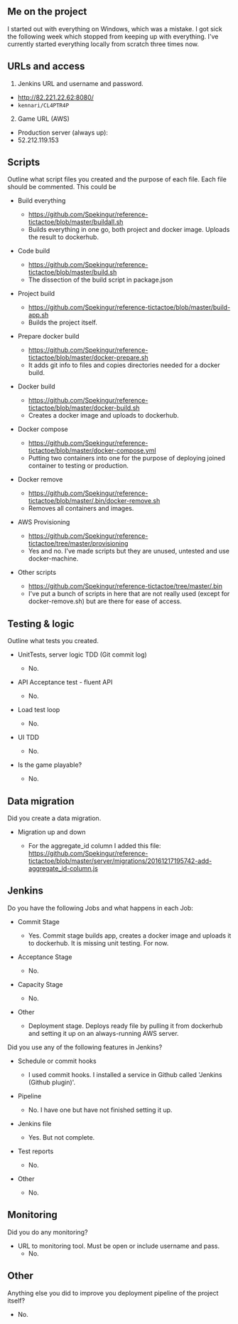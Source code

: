 ## Me on the project
I started out with everything on Windows, which was a mistake. I got sick the following week which stopped from keeping up with everything.
I've currently started everything locally from scratch three times now.

## URLs and access
1. Jenkins URL and username and password.
  * http://82.221.22.62:8080/
  * `kennari/CL4PTR4P`

2. Game URL (AWS)
  * Production server (always up):
  * 52.212.119.153

## Scripts

Outline what script files you created and the purpose of each file. Each file should be commented. This could be

- Build everything
  * https://github.com/Spekingur/reference-tictactoe/blob/master/buildall.sh
  * Builds everything in one go, both project and docker image. Uploads the result to dockerhub.

- Code build
  * https://github.com/Spekingur/reference-tictactoe/blob/master/build.sh
  * The dissection of the build script in package.json

- Project build
  * https://github.com/Spekingur/reference-tictactoe/blob/master/build-app.sh
  * Builds the project itself.

- Prepare docker build
  * https://github.com/Spekingur/reference-tictactoe/blob/master/docker-prepare.sh
  * It adds git info to files and copies directories needed for a docker build.

- Docker build
  * https://github.com/Spekingur/reference-tictactoe/blob/master/docker-build.sh
  * Creates a docker image and uploads to dockerhub.

- Docker compose
  * https://github.com/Spekingur/reference-tictactoe/blob/master/docker-compose.yml
  * Putting two containers into one for the purpose of deploying joined container to testing or production.

- Docker remove
  * https://github.com/Spekingur/reference-tictactoe/blob/master/.bin/docker-remove.sh
  * Removes all containers and images.

- AWS Provisioning
  * https://github.com/Spekingur/reference-tictactoe/tree/master/provisioning
  * Yes and no. I've made scripts but they are unused, untested and use docker-machine.

- Other scripts
  * https://github.com/Spekingur/reference-tictactoe/tree/master/.bin
  * I've put a bunch of scripts in here that are not really used (except for docker-remove.sh) but are there for ease of access.


## Testing & logic

Outline what tests you created.

- UnitTests, server logic TDD (Git commit log)

  * No.

- API Acceptance test - fluent API

  * No.

- Load test loop

  * No.

- UI TDD

  * No.

- Is the game playable?

  * No.



## Data migration

Did you create a data migration.

- Migration up and down

  * For the aggregate_id column I added this file: https://github.com/Spekingur/reference-tictactoe/blob/master/server/migrations/20161217195742-add-aggregate_id-column.js


## Jenkins

Do you have the following Jobs and what happens in each Job:

- Commit Stage

  * Yes. Commit stage builds app, creates a docker image and uploads it to dockerhub. It is missing unit testing. For now.

- Acceptance Stage

  * No.

- Capacity Stage

  * No.

- Other

  * Deployment stage. Deploys ready file by pulling it from dockerhub and setting it up on an always-running AWS server.


Did you use any of the following features in Jenkins?

- Schedule or commit hooks

  * I used commit hooks. I installed a service in Github called 'Jenkins (Github plugin)'.

- Pipeline
  * No. I have one but have not finished setting it up.

- Jenkins file
  * Yes. But not complete.

- Test reports
  * No.

- Other
  * No.


## Monitoring

Did you do any monitoring?

- URL to monitoring tool. Must be open or include username and pass.
  * No.


## Other

Anything else you did to improve you deployment pipeline of the project itself?
  * No.
